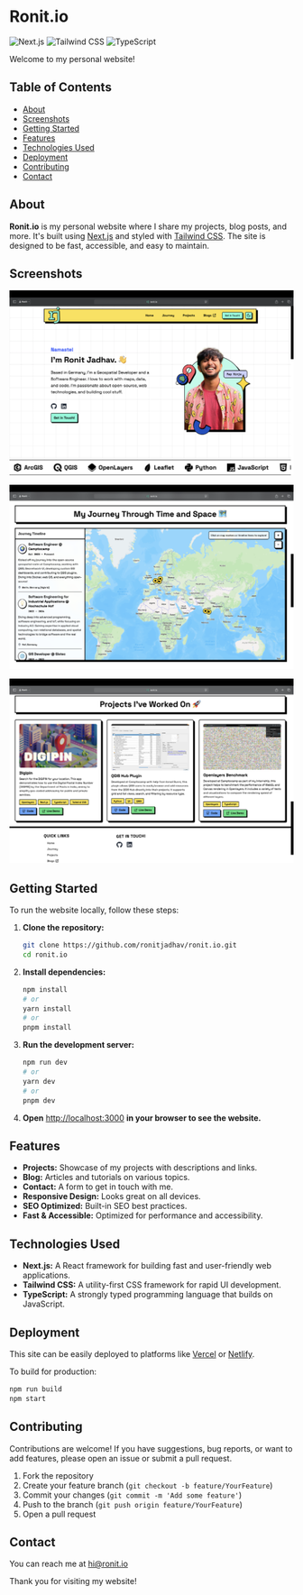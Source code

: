 # Ronit.io

![Next.js](https://img.shields.io/badge/Next.js-000?style=for-the-badge&logo=nextdotjs&logoColor=white) ![Tailwind CSS](https://img.shields.io/badge/Tailwind_CSS-38B2AC?style=for-the-badge&logo=tailwind-css&logoColor=white) ![TypeScript](https://img.shields.io/badge/TypeScript-3178C6?style=for-the-badge&logo=typescript&logoColor=white)

Welcome to my personal website!

## Table of Contents
- [About](#about)
- [Screenshots](#screenshots)
- [Getting Started](#getting-started)
- [Features](#features)
- [Technologies Used](#technologies-used)
- [Deployment](#deployment)
- [Contributing](#contributing)
- [Contact](#contact)

## About

**Ronit.io** is my personal website where I share my projects, blog posts, and more. It's built using [Next.js](https://nextjs.org) and styled with [Tailwind CSS](https://tailwindcss.com). The site is designed to be fast, accessible, and easy to maintain.

## Screenshots

<!-- If you have screenshots, add them here -->
<!-- ![Homepage Screenshot](./screenshots/homepage.png) -->
![Home](./screenshots/screenshot_home.png)

![Journey](./screenshots/screenshot_journey.png)

![Projects](./screenshots/screenshot_projects.png)


## Getting Started

To run the website locally, follow these steps:

1. **Clone the repository:**
    ```bash
    git clone https://github.com/ronitjadhav/ronit.io.git
    cd ronit.io
    ```

2. **Install dependencies:**
    ```bash
    npm install
    # or
    yarn install
    # or
    pnpm install
    ```

3. **Run the development server:**
    ```bash
    npm run dev
    # or
    yarn dev
    # or
    pnpm dev
    ```

4. **Open** [http://localhost:3000](http://localhost:3000) **in your browser to see the website.**

## Features

- **Projects:** Showcase of my projects with descriptions and links.
- **Blog:** Articles and tutorials on various topics.
- **Contact:** A form to get in touch with me.
- **Responsive Design:** Looks great on all devices.
- **SEO Optimized:** Built-in SEO best practices.
- **Fast & Accessible:** Optimized for performance and accessibility.

## Technologies Used

- **Next.js:** A React framework for building fast and user-friendly web applications.
- **Tailwind CSS:** A utility-first CSS framework for rapid UI development.
- **TypeScript:** A strongly typed programming language that builds on JavaScript.

## Deployment

This site can be easily deployed to platforms like [Vercel](https://vercel.com/) or [Netlify](https://www.netlify.com/).

To build for production:
```bash
npm run build
npm start
```

## Contributing

Contributions are welcome! If you have suggestions, bug reports, or want to add features, please open an issue or submit a pull request.

1. Fork the repository
2. Create your feature branch (`git checkout -b feature/YourFeature`)
3. Commit your changes (`git commit -m 'Add some feature'`)
4. Push to the branch (`git push origin feature/YourFeature`)
5. Open a pull request


## Contact

You can reach me at [hi@ronit.io](mailto:hi@ronit.io)

Thank you for visiting my website!